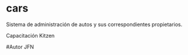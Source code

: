 # cars

Sistema de administración de autos y sus correspondientes propietarios. 

Capacitación Kitzen


#Autor
JFN
